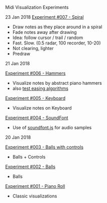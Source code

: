 Midi Visualization Experiments

23 Jan 2018
[Experiment #007 - Spiral](007_spiral.html)
- Draw notes as they place around in a spiral
- Fade notes away after drawing
- Idea: follow cursor / trail / random
- Fast. Slow. (0.5 radar, 100 recorder, 10-20)
- Not clearing, lighter
- Predraw

21 Jan 2018

[Experiment #006 - Hammers](006_hammers.html)
- Visualize notes by abstract piano hammers
- also [test easing algorithms](test_fade.html)

[Experiment #005 - Keyboard](005_keyboard.html)
- Visualize notes on Keyboard

[Experiment #004 - SoundFont](004_soundfont.html)
- Use of [soundfont.js](https://github.com/danigb/soundfont-player) for audio samples

20 Jan 2018

[Experiment #003 - Balls with controls](003_ballsy.html)
- Balls + Controls

[Experiment #002 - Balls ](002_balls.html)
- Balls

[Experiment #001 - Piano Roll ](001_basic_piano_roll.html)
- Classic visualizations
